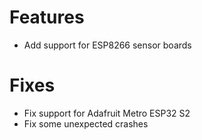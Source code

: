 # Features

* Add support for ESP8266 sensor boards

# Fixes

* Fix support for Adafruit Metro ESP32 S2
* Fix some unexpected crashes
